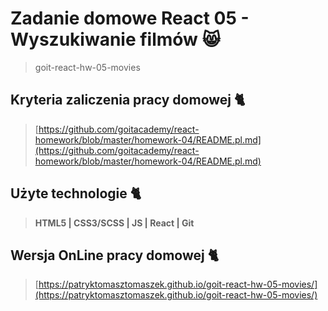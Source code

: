 # Zadanie domowe React 05 - Wyszukiwanie filmów 😸

> goit-react-hw-05-movies

## Kryteria zaliczenia pracy domowej 🐈

> [https://github.com/goitacademy/react-homework/blob/master/homework-04/README.pl.md](https://github.com/goitacademy/react-homework/blob/master/homework-04/README.pl.md)

## Użyte technologie 🐈

> **HTML5 | CSS3/SCSS | JS | React | Git**

## Wersja OnLine pracy domowej 🐈

> [https://patryktomasztomaszek.github.io/goit-react-hw-05-movies/](https://patryktomasztomaszek.github.io/goit-react-hw-05-movies/)
